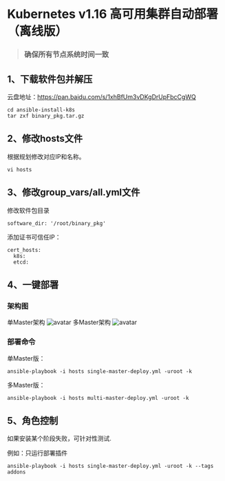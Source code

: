 # Kubernetes v1.16 高可用集群自动部署（离线版）
>### 确保所有节点系统时间一致
## 1、下载软件包并解压
云盘地址：https://pan.baidu.com/s/1xhBfUm3vDKgDrUpFbcCgWQ
```
cd ansible-install-k8s
tar zxf binary_pkg.tar.gz
```
## 2、修改hosts文件
根据规划修改对应IP和名称。
```
vi hosts
```
## 3、修改group_vars/all.yml文件
修改软件包目录
```
software_dir: '/root/binary_pkg'
```
添加证书可信任IP：
```
cert_hosts:
  k8s:
  etcd:
```
## 4、一键部署
### 架构图
单Master架构
![avatar](https://github.com/lizhenliang/ansible-install-k8s/blob/master/single-master.jpg)
多Master架构
![avatar](https://github.com/lizhenliang/ansible-install-k8s/blob/master/multi-master.jpg)
### 部署命令
单Master版：
```
ansible-playbook -i hosts single-master-deploy.yml -uroot -k
```
多Master版：
```
ansible-playbook -i hosts multi-master-deploy.yml -uroot -k
```

## 5、角色控制
如果安装某个阶段失败，可针对性测试.

例如：只运行部署插件
```
ansible-playbook -i hosts single-master-deploy.yml -uroot -k --tags addons
```
